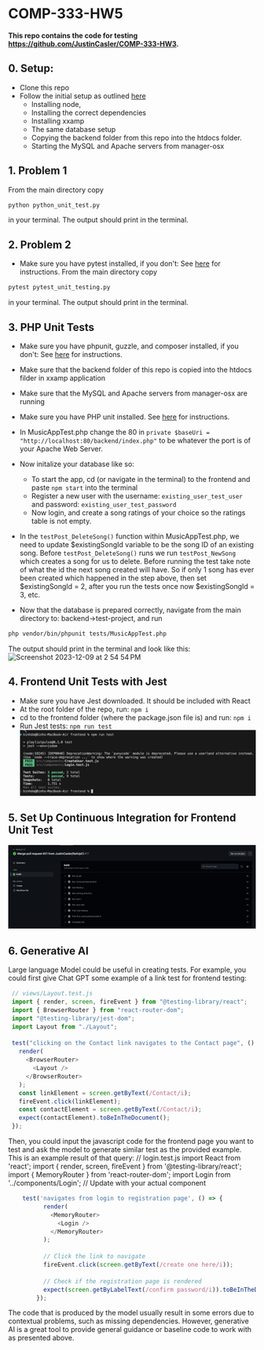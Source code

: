 # COMP-333-HW5
**This repo contains the code for testing https://github.com/JustinCasler/COMP-333-HW3.**

## 0. Setup:
- Clone this repo
- Follow the initial setup as outlined  [here](https://github.com/JustinCasler/COMP-333-HW3/blob/main/README.md)
  - Installing node,
  - Installing the correct dependencies
  - Installing xxamp
  - The same database setup
  - Copying the backend folder from this repo into the htdocs folder.
  - Starting the MySQL and Apache servers from manager-osx
## 1. Problem 1
From the main directory copy
```sh
python python_unit_test.py
```
in your terminal. The output should print in the terminal.
## 2. Problem 2
- Make sure you have pytest installed, if you don't: See [here](https://github.com/JustinCasler/COMP-333-HW3/blob/main/testing-setup.md) for instructions. 
From the main directory copy 
```sh 
pytest pytest_unit_testing.py
```
in your terminal. The output should print in the terminal.
## 3. PHP Unit Tests
- Make sure you have phpunit, guzzle, and composer installed, if you don't: See [here](https://github.com/JustinCasler/COMP-333-HW3/blob/main/testing-setup.md) for instructions. 
- Make sure that the backend folder of this repo is copied into the htdocs filder in xxamp application
- Make sure that the MySQL and Apache servers from manager-osx are running
- Make sure you have PHP unit installed. See [here](https://github.com/JustinCasler/COMP-333-HW3/blob/main/testing-setup.md) for instructions.  
- In MusicAppTest.php change the 80 in `private $baseUri = "http://localhost:80/backend/index.php"` to be whatever the port is of your Apache Web Server.
- Now initalize your database like so:
  - To start the app, cd (or navigate in the terminal) to the frontend and paste `npm start` into the terminal
  - Register a new user with the username: `existing_user_test_user` and password: `existing_user_test_password`
  - Now login, and create a song ratings of your choice so the ratings table is not empty.
- In the `testPost_DeleteSong()` function within MusicAppTest.php, we need to update $existingSongId variable to be the song ID of an existing song. Before `testPost_DeleteSong()` runs we run `testPost_NewSong` which creates a song for us to delete. Before running the test take note of what the id the next song created will have. So if only 1 song has ever been created which happened in the step above, then set $existingSongId = 2, after you run the tests once now $existingSongId = 3, etc. 

- Now that the database is prepared correctly, navigate from the main directory to: backend->test-project, and run 
```sh
php vendor/bin/phpunit tests/MusicAppTest.php
```
The output should print in the terminal and look like this:
<img width="657" alt="Screenshot 2023-12-09 at 2 54 54 PM" src="https://github.com/JustinCasler/COMP-333-HW5/assets/97986810/60d19c02-14ea-4e8d-8256-a3672a6607fd">

## 4. Frontend Unit Tests with Jest
- Make sure you have Jest downloaded. It should be included with React
- At the root folder of the repo, run:
    `npm i`
- cd to the frontend folder (where the package.json file is) and run:
    `npm i`
- Run Jest tests:
    `npm run test`
 ![Alt text](<Screenshot 2023-12-09 at 14.36.08.png>)

 ## 5. Set Up Continuous Integration for Frontend Unit Test

 ![Alt text](<Screenshot 2023-12-09 at 20.51.30.png>)

 ## 6. Generative AI
 Large language Model could be useful in creating tests. For example, you could first give Chat GPT some example of a link test for frontend testing:

```javascript
 // views/Layout.test.js
 import { render, screen, fireEvent } from "@testing-library/react";
 import { BrowserRouter } from "react-router-dom";
 import "@testing-library/jest-dom";
 import Layout from "./Layout";

 test("clicking on the Contact link navigates to the Contact page", () => {
   render(
     <BrowserRouter>
       <Layout />
     </BrowserRouter>
   );
   const linkElement = screen.getByText(/Contact/i);
   fireEvent.click(linkElement);
   const contactElement = screen.getByText(/Contact/i);
   expect(contactElement).toBeInTheDocument();
 });
 ```
Then, you could input the javascript code for the frontend page you want to test and ask the model to generate similar test as the provided example. This is an example result of that query:
// login.test.js
import React from 'react';
import { render, screen, fireEvent } from '@testing-library/react';
import { MemoryRouter } from 'react-router-dom';
import Login from '../components/Login'; // Update with your actual component

``` javascript
    test('navigates from login to registration page', () => {
          render(
            <MemoryRouter>
              <Login />
            </MemoryRouter>
          );

          // Click the link to navigate
          fireEvent.click(screen.getByText(/create one here/i));

          // Check if the registration page is rendered
          expect(screen.getByLabelText(/confirm password/i)).toBeInTheDocument();
        });
```
The code that is produced by the model usually result in some errors due to contextual problems, such as missing dependencies. However, generative AI is a great tool to provide general guidance or baseline code to work with as presented above.
    


 

